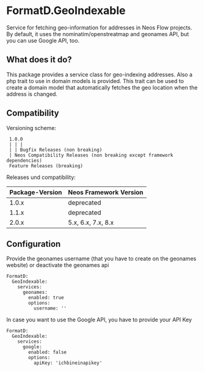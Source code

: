 
# FormatD.GeoIndexable

Service for fetching geo-information for addresses in Neos Flow projects. By default, it uses the nominatim/openstreatmap and geonames API,
but you can use Google API, too.


## What does it do?

This package provides a service class for geo-indexing addresses. Also a php trait to use in domain models is provided.
This trait can be used to create a domain model that automatically fetches the geo location when the address is changed.


## Compatibility

Versioning scheme:

     1.0.0 
     | | |
     | | Bugfix Releases (non breaking)
     | Neos Compatibility Releases (non breaking except framework dependencies)
     Feature Releases (breaking)

Releases und compatibility:

| Package-Version | Neos Framework Version |
|-----------------|------------------------|
| 1.0.x           | deprecated             |
| 1.1.x           | deprecated             |
| 2.0.x           | 5.x, 6.x, 7.x, 8.x     |


## Configuration

Provide the geonames username (that you have to create on the geonames website) or deactivate the geonames api

```
FormatD:
  GeoIndexable:
    services:
      geonames:
        enabled: true
        options:
          username: ''
```

In case you want to use the Google API, you have to provide your API Key
```
FormatD:
  GeoIndexable:
    services:
      google:
        enabled: false
        options:
          apiKey: 'ichbineinapikey'
```



